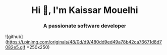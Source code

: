 
<h1 align="center">Hi 👋, I'm Kaissar Mouelhi</h1>
<h3 align="center">A passionate software developer</h3>

![github](https://i.pinimg.com/originals/48/0d/d9/480dd9ed49a78b42ca76671d8d7082e5.gif =250x250)
